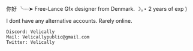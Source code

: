 你好 ╰┈➤ Free-Lance Gfx designer from Denmark. ☽｡⋆ 2 years of exp )

I dont have any alternative accounts. Rarely online. 

    Discord: Velically
    Mail: Velicallypublic@gmail.com
    Twitter: Velically

